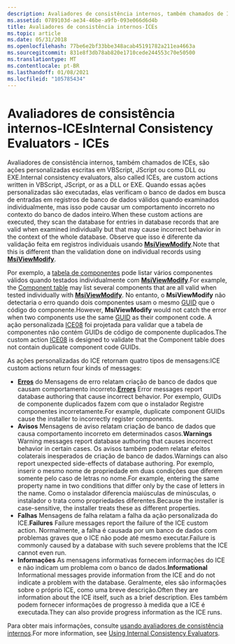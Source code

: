 ```yaml
---
description: Avaliadores de consistência internos, também chamados de ICEs, são ações personalizadas escritas em VBScript, JScript ou como DLL ou EXE.
ms.assetid: 0789103d-ae34-46be-a9fb-093e066d6d4b
title: Avaliadores de consistência internos-ICEs
ms.topic: article
ms.date: 05/31/2018
ms.openlocfilehash: 77be6e2bf33bbe348acab45191782a211ea4663a
ms.sourcegitcommit: 831e8f3db78ab820e1710cede244553c70e50500
ms.translationtype: MT
ms.contentlocale: pt-BR
ms.lasthandoff: 01/08/2021
ms.locfileid: "105785434"
---
```

# <a name="internal-consistency-evaluators---ices"></a><span data-ttu-id="e825b-103">Avaliadores de consistência internos-ICEs</span><span class="sxs-lookup"><span data-stu-id="e825b-103">Internal Consistency Evaluators - ICEs</span></span>

<span data-ttu-id="e825b-104">Avaliadores de consistência internos, também chamados de ICEs, são ações personalizadas escritas em VBScript, JScript ou como DLL ou EXE.</span><span class="sxs-lookup"><span data-stu-id="e825b-104">Internal consistency evaluators, also called ICEs, are custom actions written in VBScript, JScript, or as a DLL or EXE.</span></span> <span data-ttu-id="e825b-105">Quando essas ações personalizadas são executadas, elas verificam o banco de dados em busca de entradas em registros de banco de dados válidos quando examinados individualmente, mas isso pode causar um comportamento incorreto no contexto do banco de dados inteiro.</span><span class="sxs-lookup"><span data-stu-id="e825b-105">When these custom actions are executed, they scan the database for entries in database records that are valid when examined individually but that may cause incorrect behavior in the context of the whole database.</span></span> <span data-ttu-id="e825b-106">Observe que isso é diferente da validação feita em registros individuais usando [**MsiViewModify**](/windows/desktop/api/Msiquery/nf-msiquery-msiviewmodify).</span><span class="sxs-lookup"><span data-stu-id="e825b-106">Note that this is different than the validation done on individual records using [**MsiViewModify**](/windows/desktop/api/Msiquery/nf-msiquery-msiviewmodify).</span></span>

<span data-ttu-id="e825b-107">Por exemplo, a [tabela de componentes](component-table.md) pode listar vários componentes válidos quando testados individualmente com [**MsiViewModify**](/windows/desktop/api/Msiquery/nf-msiquery-msiviewmodify).</span><span class="sxs-lookup"><span data-stu-id="e825b-107">For example, the [Component table](component-table.md) may list several components that are all valid when tested individually with [**MsiViewModify**](/windows/desktop/api/Msiquery/nf-msiquery-msiviewmodify).</span></span> <span data-ttu-id="e825b-108">No entanto, o **MsiViewModify** não detectaria o erro quando dois componentes usam o mesmo [GUID](guid.md) que o código do componente.</span><span class="sxs-lookup"><span data-stu-id="e825b-108">However, **MsiViewModify** would not catch the error when two components use the same [GUID](guid.md) as their component code.</span></span> <span data-ttu-id="e825b-109">A ação personalizada [ICE08](ice08.md) foi projetada para validar que a tabela de componentes não contém GUIDs de código de componente duplicados.</span><span class="sxs-lookup"><span data-stu-id="e825b-109">The custom action [ICE08](ice08.md) is designed to validate that the Component table does not contain duplicate component code GUIDs.</span></span>

<span data-ttu-id="e825b-110">As ações personalizadas do ICE retornam quatro tipos de mensagens:</span><span class="sxs-lookup"><span data-stu-id="e825b-110">ICE custom actions return four kinds of messages:</span></span>

-   <span data-ttu-id="e825b-111">[**Erros**](merge-errors.md) do Mensagens de erro relatam criação de banco de dados que causam comportamento incorreto.</span><span class="sxs-lookup"><span data-stu-id="e825b-111">[**Errors**](merge-errors.md) Error messages report database authoring that cause incorrect behavior.</span></span> <span data-ttu-id="e825b-112">Por exemplo, GUIDs de componente duplicados fazem com que o instalador Registre componentes incorretamente.</span><span class="sxs-lookup"><span data-stu-id="e825b-112">For example, duplicate component GUIDs cause the installer to incorrectly register components.</span></span>
-   <span data-ttu-id="e825b-113">**Avisos** Mensagens de aviso relatam criação de banco de dados que causa comportamento incorreto em determinados casos.</span><span class="sxs-lookup"><span data-stu-id="e825b-113">**Warnings** Warning messages report database authoring that causes incorrect behavior in certain cases.</span></span> <span data-ttu-id="e825b-114">Os avisos também podem relatar efeitos colaterais inesperados de criação de banco de dados.</span><span class="sxs-lookup"><span data-stu-id="e825b-114">Warnings can also report unexpected side-effects of database authoring.</span></span> <span data-ttu-id="e825b-115">Por exemplo, inserir o mesmo nome de propriedade em duas condições que diferem somente pelo caso de letras no nome.</span><span class="sxs-lookup"><span data-stu-id="e825b-115">For example, entering the same property name in two conditions that differ only by the case of letters in the name.</span></span> <span data-ttu-id="e825b-116">Como o instalador diferencia maiúsculas de minúsculas, o instalador o trata como propriedades diferentes.</span><span class="sxs-lookup"><span data-stu-id="e825b-116">Because the installer is case-sensitive, the installer treats these as different properties.</span></span>
-   <span data-ttu-id="e825b-117">**Falhas** Mensagens de falha relatam a falha da ação personalizada do ICE.</span><span class="sxs-lookup"><span data-stu-id="e825b-117">**Failures** Failure messages report the failure of the ICE custom action.</span></span> <span data-ttu-id="e825b-118">Normalmente, a falha é causada por um banco de dados com problemas graves que o ICE não pode até mesmo executar.</span><span class="sxs-lookup"><span data-stu-id="e825b-118">Failure is commonly caused by a database with such severe problems that the ICE cannot even run.</span></span>
-   <span data-ttu-id="e825b-119">**Informações** As mensagens informativas fornecem informações do ICE e não indicam um problema com o banco de dados.</span><span class="sxs-lookup"><span data-stu-id="e825b-119">**Informational** Informational messages provide information from the ICE and do not indicate a problem with the database.</span></span> <span data-ttu-id="e825b-120">Geralmente, eles são informações sobre o próprio ICE, como uma breve descrição.</span><span class="sxs-lookup"><span data-stu-id="e825b-120">Often they are information about the ICE itself, such as a brief description.</span></span> <span data-ttu-id="e825b-121">Eles também podem fornecer informações de progresso à medida que a ICE é executada.</span><span class="sxs-lookup"><span data-stu-id="e825b-121">They can also provide progress information as the ICE runs.</span></span>

<span data-ttu-id="e825b-122">Para obter mais informações, consulte [usando avaliadores de consistência internos](using-internal-consistency-evaluators.md).</span><span class="sxs-lookup"><span data-stu-id="e825b-122">For more information, see [Using Internal Consistency Evaluators](using-internal-consistency-evaluators.md).</span></span>

 

 



